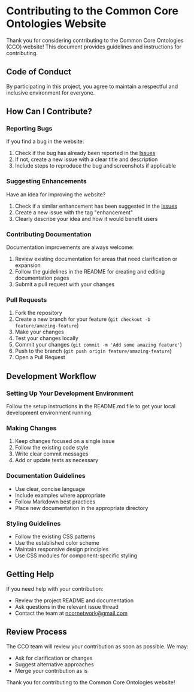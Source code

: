# Contributing to the Common Core Ontologies Website

Thank you for considering contributing to the Common Core Ontologies (CCO) website! This document provides guidelines and instructions for contributing.

## Code of Conduct

By participating in this project, you agree to maintain a respectful and inclusive environment for everyone.

## How Can I Contribute?

### Reporting Bugs

If you find a bug in the website:

1. Check if the bug has already been reported in the [Issues](https://github.com/CommonCoreOntology/cco-webpage/issues)
2. If not, create a new issue with a clear title and description
3. Include steps to reproduce the bug and screenshots if applicable

### Suggesting Enhancements

Have an idea for improving the website?

1. Check if a similar enhancement has been suggested in the [Issues](https://github.com/CommonCoreOntology/cco-webpage/issues)
2. Create a new issue with the tag "enhancement"
3. Clearly describe your idea and how it would benefit users

### Contributing Documentation

Documentation improvements are always welcome:

1. Review existing documentation for areas that need clarification or expansion
2. Follow the guidelines in the README for creating and editing documentation pages
3. Submit a pull request with your changes

### Pull Requests

1. Fork the repository
2. Create a new branch for your feature (`git checkout -b feature/amazing-feature`)
3. Make your changes
4. Test your changes locally
5. Commit your changes (`git commit -m 'Add some amazing feature'`)
6. Push to the branch (`git push origin feature/amazing-feature`)
7. Open a Pull Request

## Development Workflow

### Setting Up Your Development Environment

Follow the setup instructions in the README.md file to get your local development environment running.

### Making Changes

1. Keep changes focused on a single issue
2. Follow the existing code style
3. Write clear commit messages
4. Add or update tests as necessary

### Documentation Guidelines

- Use clear, concise language
- Include examples where appropriate
- Follow Markdown best practices
- Place new documentation in the appropriate directory

### Styling Guidelines

- Follow the existing CSS patterns
- Use the established color scheme
- Maintain responsive design principles
- Use CSS modules for component-specific styling

## Getting Help

If you need help with your contribution:

- Review the project README and documentation
- Ask questions in the relevant issue thread
- Contact the team at ncornetwork@gmail.com

## Review Process

The CCO team will review your contribution as soon as possible. We may:

- Ask for clarification or changes
- Suggest alternative approaches
- Merge your contribution as is

Thank you for contributing to the Common Core Ontologies website! 